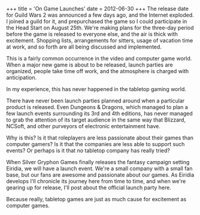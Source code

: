 +++
title = 'On Game Launches'
date = 2012-06-30
+++
The release date for Guild Wars 2 was announced a few days ago, and the Internet exploded. I joined a guild for it, and prepurchased the game so I could participate in the Head Start on August 25th. We're making plans for the three-day period before the game is released to everyone else, and the air is thick with excitement. Shopping lists, arrangements for sitters, usage of vacation time at work, and so forth are all being discussed and implemented.

This is a fairly common occurrence in the video and computer game world. When a major new game is about to be released, launch parties are organized, people take time off work, and the atmosphere is charged with anticipation.

In my experience, this has never happened in the tabletop gaming world.

There have never been launch parties planned around when a particular product is released. Even Dungeons & Dragons, which managed to plan a few launch events surrounding its 3rd and 4th editions, has never managed to grab the attention of its target audience in the same way that Blizzard, NCSoft, and other purveyors of electronic entertainment have.

Why is this? Is it that roleplayers are less passionate about their games than computer gamers? Is it that the companies are less able to support such events? Or perhaps is it that no tabletop company has really tried?

When Silver Gryphon Games finally releases the fantasy campaign setting Eiridia, we will have a launch event. We're a small company with a small fan base, but our fans are awesome and passionate about our games. As Eiridia develops I'll chronicle its journey here from time to time, and when we're gearing up for release, I'll post about the official launch party here.

Because really, tabletop games are just as much cause for excitement as computer games.
